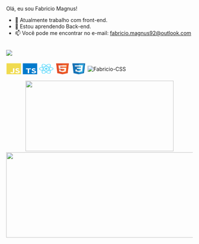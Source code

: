 Olá, eu sou Fabricio Magnus!

- 🔭 Atualmente trabalho com front-end.
- 🌱 Estou aprendendo Back-end.
- 📫 Você pode me encontrar no e-mail: fabricio.magnus92@outlook.com
<br>
<div>
<a style= "margin-top: 15px;"href="https://www.linkedin.com/in/fabricio-magnus-dev/" target="_blank"><img src="https://img.shields.io/badge/-LinkedIn-%230077B5?style=for-the-badge&logo=linkedin&logoColor=white" target="_blank"></a> 
</div>

 <div style="display: inline_block"><br>
  <img align="center" alt="Fabricio-Js" height="30" width="40" src="https://raw.githubusercontent.com/devicons/devicon/master/icons/javascript/javascript-plain.svg">
  <img align="center" alt="Fabricio-Ts" height="30" width="40" src="https://raw.githubusercontent.com/devicons/devicon/master/icons/typescript/typescript-plain.svg">
  <img align="center" alt="Fabricio-React" height="30" width="40" src="https://raw.githubusercontent.com/devicons/devicon/master/icons/react/react-original.svg">
  <img align="center" alt="Fabricio-HTML" height="30" width="40" src="https://raw.githubusercontent.com/devicons/devicon/master/icons/html5/html5-original.svg">
  <img align="center" alt="Fabricio-CSS" height="30" width="40" src="https://raw.githubusercontent.com/devicons/devicon/master/icons/css3/css3-original.svg">
 <img align="center" alt="Fabricio-CSS" height="30" width="40" src="https://www.google.com/imgres?imgurl=https%3A%2F%2Fimg1.gratispng.com%2F20180408%2Fovq%2Fkisspng-c-programming-language-computer-icons-computer-pr-programming-5acadc61c83e28.8330255915232441298202.jpg&imgrefurl=https%3A%2F%2Fwww.gratispng.com%2Fbaixar%2Fnet-framework.html&tbnid=4g7XsxJrJNACBM&vet=12ahUKEwjbqZiq1o36AhVzlJUCHTJcDq4QMygCegUIARDEAQ..i&docid=KiF3AcKMAEWe6M&w=260&h=260&q=C%23%20imagens%20png&ved=2ahUKEwjbqZiq1o36AhVzlJUCHTJcDq4QMygCegUIARDEAQ">
</div>
<br>

<div align="center" style="display: flex, flex-direction:column">
  <a href="https://github.com/FabricioMagnus">    
  <img height="190em" width="400em" src="https://github-readme-stats.vercel.app/api?username=FabricioMagnus&show_icons=true&theme=dracula&include_all_commits=true&count_private=true"/>
</div>
 
 <div align="center">
   <a href="https://github.com/FabricioMagnus">
 <img height="230em" width="1800em" src="https://github-readme-stats.vercel.app/api/top-langs/?username=FabricioMagnus&layout=compact&langs_count=7&theme=dracula"/>
</div>
  
